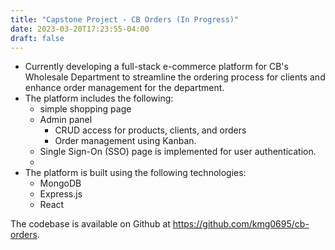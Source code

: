 ```yaml
---
title: "Capstone Project - CB Orders (In Progress)"
date: 2023-03-20T17:23:55-04:00
draft: false
---
```


- Currently developing a full-stack e-commerce platform for CB's Wholesale Department to streamline the ordering process for clients and enhance order management for the department.
- The platform includes the following:
  - simple shopping page
  - Admin panel
    - CRUD access for products, clients, and orders
    - Order management using Kanban.
  - Single Sign-On (SSO) page is implemented for user authentication.
  -
- The platform is built using the following technologies:
  - MongoDB
  - Express.js
  - React

The codebase is available on Github at https://github.com/kmg0695/cb-orders.
